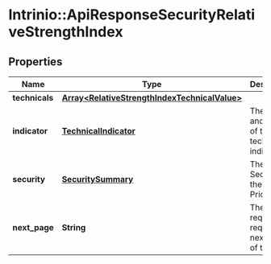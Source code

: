 # Intrinio::ApiResponseSecurityRelativeStrengthIndex

## Properties
Name | Type | Description | Notes
------------ | ------------- | ------------- | -------------
**technicals** | [**Array&lt;RelativeStrengthIndexTechnicalValue&gt;**](RelativeStrengthIndexTechnicalValue.md) |  | [optional] 
**indicator** | [**TechnicalIndicator**](TechnicalIndicator.md) | The name and symbol of the technical indicator | [optional] 
**security** | [**SecuritySummary**](SecuritySummary.md) | The Security of the Stock Price | [optional] 
**next_page** | **String** | The token required to request the next page of the data | [optional] 


